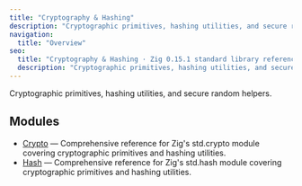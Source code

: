 ```yaml
---
title: "Cryptography & Hashing"
description: "Cryptographic primitives, hashing utilities, and secure random helpers."
navigation:
  title: "Overview"
seo:
  title: "Cryptography & Hashing · Zig 0.15.1 standard library reference"
  description: "Cryptographic primitives, hashing utilities, and secure random helpers."
---
```


Cryptographic primitives, hashing utilities, and secure random helpers.

## Modules

- [Crypto](/docs/std/crypto/crypto) — Comprehensive reference for Zig's std.crypto module covering cryptographic primitives and hashing utilities.
- [Hash](/docs/std/crypto/hash) — Comprehensive reference for Zig's std.hash module covering cryptographic primitives and hashing utilities.
